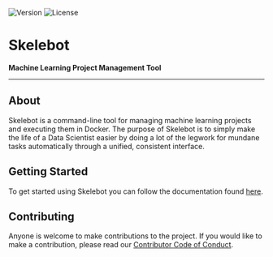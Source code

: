 <!--
<div align="center">
  <img src="https://www.cars.com/react-shop-webapp/static/cars-logo.c3ccfb95f1c14e7c071e1d3d8c44d28c.png"><br><br>
</div>
-->
![Version](https://img.shields.io/badge/Version-0.1.0-green.svg)
![License](https://img.shields.io/badge/License-MIT-red.svg)

# Skelebot <!--TODO: Replace this with LOGO/MASCOT -->

**Machine Learning Project Management Tool**

---

## About

Skelebot is a command-line tool for managing machine learning projects and executing them in Docker. The purpose of Skelebot is to simply make the life of a Data Scientist easier by doing a lot of the legwork for mundane tasks automatically through a unified, consistent interface.

## Getting Started

To get started using Skelebot you can follow the documentation found [here](pages/index.md).

## Contributing

Anyone is welcome to make contributions to the project. If you would like to make a contribution, please read our
[Contributor Code of Conduct](CONTRIBUTING.md).
